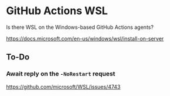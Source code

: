 # GitHub Actions WSL

Is there WSL on the Windows-based GitHub Actions agents?

https://docs.microsoft.com/en-us/windows/wsl/install-on-server

## To-Do

### Await reply on the `-NoRestart` request

https://github.com/microsoft/WSL/issues/4743
